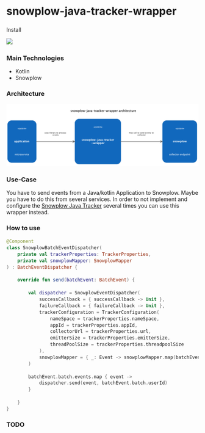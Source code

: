 # snowplow-java-tracker-wrapper

###
Install

[![](https://jitpack.io/v/upday/snowplow-java-tracker-wrapper.svg)](https://jitpack.io/#upday/snowplow-java-tracker-wrapper)

### Main Technologies

- Kotlin
- Snowplow

### Architecture

!["Architecture Diagram"](./etc/snowplow-java-tracker-wrapper.png)

### Use-Case

You have to send events from a Java/kotlin Application to Snowplow. Maybe you have to do this from several services.
In order to not implement and configure the [Snowplow Java Tracker](https://github.com/snowplow/snowplow/wiki/Java-Tracker) several times you can use this wrapper instead.

### How to use

```kotlin
@Component
class SnowplowBatchEventDispatcher(
    private val trackerProperties: TrackerProperties,
    private val snowplowMapper: SnowplowMapper
) : BatchEventDispatcher {

    override fun send(batchEvent: BatchEvent) {

        val dispatcher = SnowplowEventDispatcher(
            successCallback = { successCallback -> Unit },
            failureCallback = { failureCallback -> Unit },
            trackerConfiguration = TrackerConfiguration(
                nameSpace = trackerProperties.nameSpace,
                appId = trackerProperties.appId,
                collectorUrl = trackerProperties.url,
                emitterSize = trackerProperties.emitterSize,
                threadPoolSize = trackerProperties.threadpoolSize
            ),
            snowplowMapper = { _: Event -> snowplowMapper.map(batchEvent).first()!! }
        )

        batchEvent.batch.events.map { event ->
            dispatcher.send(event, batchEvent.batch.userId)
        }

    }
}

```



### TODO


